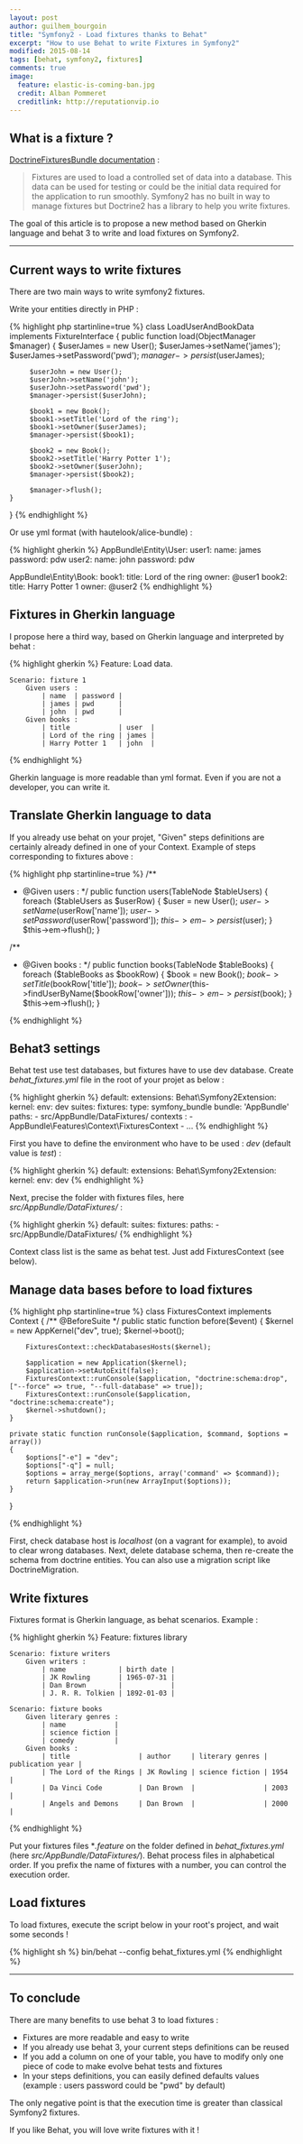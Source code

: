 ```yaml
---
layout: post
author: guilhem_bourgoin
title: "Symfony2 - Load fixtures thanks to Behat"
excerpt: "How to use Behat to write Fixtures in Symfony2"
modified: 2015-08-14
tags: [behat, symfony2, fixtures]
comments: true
image:
  feature: elastic-is-coming-ban.jpg
  credit: Alban Pommeret
  creditlink: http://reputationvip.io
---
```


## What is a fixture ?

[DoctrineFixturesBundle documentation](http://symfony.com/doc/current/bundles/DoctrineFixturesBundle/index.html) :

>Fixtures are used to load a controlled set of data into a database. This data can be used for testing or could be the initial data required for the application to run smoothly. Symfony2 has no built in way to manage fixtures but Doctrine2 has a library to help you write fixtures.

The goal of this article is to propose a new method based on Gherkin language and behat 3 to write and load fixtures on Symfony2.

***

## Current ways to write fixtures

There are two main ways to write symfony2 fixtures.

Write your entities directly in PHP :

{% highlight php startinline=true %}
class LoadUserAndBookData implements FixtureInterface
{
    public function load(ObjectManager $manager)
    {
         $userJames = new User();
         $userJames->setName('james');
         $userJames->setPassword('pwd');
         $manager->persist($userJames);
     
         $userJohn = new User();
         $userJohn->setName('john');
         $userJohn->setPassword('pwd'); 
         $manager->persist($userJohn); 
     
         $book1 = new Book();
         $book1->setTitle('Lord of the ring');
         $book1->setOwner($userJames); 
         $manager->persist($book1);
     
         $book2 = new Book();
         $book2->setTitle('Harry Potter 1');
         $book2->setOwner($userJohn); 
         $manager->persist($book2);
     
         $manager->flush();
    }
}
{% endhighlight %}


Or use yml format (with hautelook/alice-bundle) :

{% highlight gherkin %}
AppBundle\Entity\User:
    user1: 
        name: james
        password: pdw
    user2:
        name: john
        password: pdw

AppBundle\Entity\Book:
    book1: 
        title: Lord of the ring
        owner: @user1
    book2:
        title: Harry Potter 1
        owner: @user2
{% endhighlight %}


## Fixtures in Gherkin language

I propose here a third way, based on Gherkin language and interpreted by behat :

{% highlight gherkin %}
Feature: Load data.

    Scenario: fixture 1
        Given users :
            | name  | password |
            | james | pwd      |
            | john  | pwd      |
        Given books :
            | title            | user  |
            | Lord of the ring | james |
            | Harry Potter 1   | john  |

{% endhighlight %}

Gherkin language is more readable than yml format. Even if you are not a developer, you can write it.


## Translate Gherkin language to data

If you already use behat on your projet, "Given" steps definitions are certainly already defined in one of your Context.
Example of steps corresponding to fixtures above :

{% highlight php startinline=true %}
/**
 * @Given users :
 */
public function users(TableNode $tableUsers)
{
    foreach ($tableUsers as $userRow) {
        $user = new User();
        $user->setName($userRow['name']);
        $user->setPassword($userRow['password']);
        $this->em->persist($user);
    }
    $this->em->flush();
}

/**
 * @Given books :
 */
public function books(TableNode $tableBooks)
{
    foreach ($tableBooks as $bookRow) {
        $book = new Book();
        $book->setTitle($bookRow['title']);
        $book->setOwner($this->findUserByName($bookRow['owner']));
        $this->em->persist($book);
    }
    $this->em->flush();
}

{% endhighlight %}

## Behat3 settings

Behat test use test databases, but fixtures have to use dev database. Create *behat_fixtures.yml* file in the root of your projet as below :

{% highlight gherkin %}
default:
    extensions:
        Behat\Symfony2Extension:
            kernel:
                env: dev
    suites:
        fixtures:
            type: symfony_bundle
            bundle: 'AppBundle'
            paths:
                - src/AppBundle/DataFixtures/
            contexts :
                - AppBundle\Features\Context\FixturesContext
                - ...
{% endhighlight %}

First you have to define the environment who have to be used : *dev* (default value is *test*) :

{% highlight gherkin %}
default:
    extensions:
        Behat\Symfony2Extension:
            kernel:
                env: dev
{% endhighlight %}

Next, precise the folder with fixtures files,  here *src/AppBundle/DataFixtures/* :

{% highlight gherkin %}
default:
    suites:
        fixtures:
            paths:
                - src/AppBundle/DataFixtures/
{% endhighlight %}

Context class list is the same as behat test. Just add FixturesContext (see below).


## Manage data bases before to load fixtures

{% highlight php startinline=true %}
class FixturesContext implements Context
{
    /** @BeforeSuite */
    public static function before($event)
    {
        $kernel = new AppKernel("dev", true);
        $kernel->boot();
    
        FixturesContext::checkDatabasesHosts($kernel);
    
        $application = new Application($kernel);
        $application->setAutoExit(false);
        FixturesContext::runConsole($application, "doctrine:schema:drop", ["--force" => true, "--full-database" => true]);
        FixturesContext::runConsole($application, "doctrine:schema:create");
        $kernel->shutdown();
    }
    
    private static function runConsole($application, $command, $options = array())
    {
        $options["-e"] = "dev";
        $options["-q"] = null;
        $options = array_merge($options, array('command' => $command));
        return $application->run(new ArrayInput($options));
    }
}

{% endhighlight %}

First, check database host is *localhost* (on a vagrant for example), to avoid to clear wrong databases.
Next, delete database schema, then re-create the schema from doctrine entities. You can also use a migration script like DoctrineMigration.

## Write fixtures

Fixtures format is Gherkin language, as behat scenarios. Example :

{% highlight gherkin %}
Feature: fixtures library

    Scenario: fixture writers
        Given writers :
            | name             | birth date |
            | JK Rowling       | 1965-07-31 |
            | Dan Brown        |            |
            | J. R. R. Tolkien | 1892-01-03 |

    Scenario: fixture books
        Given literary genres :
            | name            |
            | science fiction |
            | comedy          |
        Given books :
            | title                 | author     | literary genres | publication year |
            | The Lord of the Rings | JK Rowling | science fiction | 1954             |
            | Da Vinci Code         | Dan Brown  |                 | 2003             |
            | Angels and Demons     | Dan Brown  |                 | 2000             |
{% endhighlight %}

Put your fixtures files **.feature* on the folder defined in *behat_fixtures.yml* (here *src/AppBundle/DataFixtures/*).
Behat process files in alphabetical order. If you prefix the name of fixtures with a number, you can control the execution order.

## Load fixtures

To load fixtures, execute the script below in your root's project, and wait some seconds !

{% highlight sh %}
bin/behat --config behat_fixtures.yml
{% endhighlight %}


***

## To conclude

There are many benefits to use behat 3 to load fixtures :

* Fixtures are more readable and easy to write
* If you already use behat 3, your current steps definitions can be reused
* If you add a column on one of your table, you have to modify only one piece of code to make evolve behat tests and fixtures
* In your steps definitions, you can easily defined defaults values (example : users password could be "pwd" by default)

The only negative point is that the execution time is greater than classical Symfony2 fixtures.

If you like Behat, you will love write fixtures with it !
